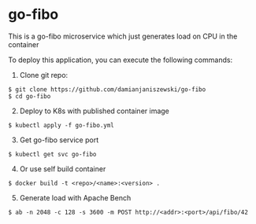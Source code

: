 # go-fibo

This is a go-fibo microservice which just generates load on CPU in the container

To deploy this application, you can execute the following commands:

  1. Clone git repo:

```
$ git clone https://github.com/damianjaniszewski/go-fibo
$ cd go-fibo
```

  2. Deploy to K8s with published container image

```
$ kubectl apply -f go-fibo.yml
```

  3. Get go-fibo service port

```
$ kubectl get svc go-fibo
```

  4. Or use self build container

```
$ docker build -t <repo>/<name>:<version> .
```

  5. Generate load with Apache Bench

```
$ ab -n 2048 -c 128 -s 3600 -m POST http://<addr>:<port>/api/fibo/42
```
